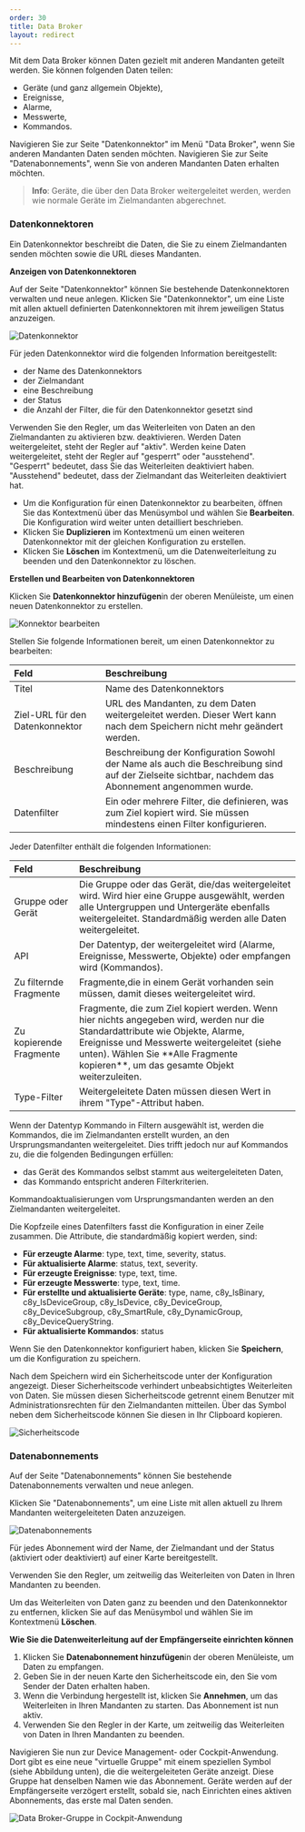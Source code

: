 ```yaml
---
order: 30
title: Data Broker
layout: redirect
---
```


Mit dem Data Broker können Daten gezielt mit anderen Mandanten geteilt werden. Sie können folgenden Daten teilen:

*   Geräte (und ganz allgemein Objekte),
*   Ereignisse,
*   Alarme,
*   Messwerte,
*   Kommandos.

Navigieren Sie zur Seite "Datenkonnektor" im Menü "Data Broker", wenn Sie anderen Mandanten Daten senden möchten. Navigieren Sie zur Seite "Datenabonnements", wenn Sie von anderen Mandanten Daten erhalten möchten.

> **Info**: Geräte, die über den Data Broker weitergeleitet werden, werden wie normale Geräte im Zielmandanten abgerechnet.

### <a name="data-broker-connectors"></a>Datenkonnektoren

Ein Datenkonnektor beschreibt die Daten, die Sie zu einem Zielmandanten senden möchten sowie die URL dieses Mandanten.

<a name="data-broker-connectors-list"></a>**Anzeigen von Datenkonnektoren**

Auf der Seite "Datenkonnektor" können Sie bestehende Datenkonnektoren verwalten und neue anlegen. Klicken Sie "Datenkonnektor", um eine Liste mit allen aktuell definierten Datenkonnektoren mit ihrem jeweiligen Status anzuzeigen.

![Datenkonnektor](/guides/images/benutzerhandbuch/ee-data-connector.PNG)

Für jeden Datenkonnektor wird die folgenden Information bereitgestellt:

*   der Name des Datenkonnektors
*   der Zielmandant
*   eine Beschreibung
*   der Status
*   die Anzahl der Filter, die für den Datenkonnektor gesetzt sind

Verwenden Sie den Regler, um das Weiterleiten von Daten an den Zielmandanten zu aktivieren bzw. deaktivieren. Werden Daten weitergeleitet, steht der Regler auf "aktiv". Werden keine Daten weitergeleitet, steht der Regler auf "gesperrt" oder "ausstehend". "Gesperrt" bedeutet, dass Sie das Weiterleiten deaktiviert haben. "Ausstehend" bedeutet, dass der Zielmandant das Weiterleiten deaktiviert hat.

*   Um die Konfiguration für einen Datenkonnektor zu bearbeiten, öffnen Sie das Kontextmenü über das Menüsymbol und wählen Sie **Bearbeiten**. Die Konfiguration wird weiter unten detailliert beschrieben.
*   Klicken Sie **Duplizieren** im Kontextmenü um einen weiteren Datenkonnektor mit der gleichen Konfiguration zu erstellen.
*   Klicken Sie **Löschen** im Kontextmenü, um die Datenweiterleitung zu beenden und den Datenkonnektor zu löschen.

<a name="data-broker-connector-edit"></a>**Erstellen und Bearbeiten von Datenkonnektoren**

Klicken Sie **Datenkonnektor hinzufügen**in der oberen Menüleiste, um einen neuen Datenkonnektor zu erstellen.

![Konnektor bearbeiten](/guides/images/benutzerhandbuch/ee-data-connector-add.PNG)

Stellen Sie folgende Informationen bereit, um einen Datenkonnektor zu bearbeiten:

<table>

<thead>

<tr>

<th style="text-align: left">Feld</th>

<th style="text-align: left">Beschreibung</th>

</tr>

</thead>

<tbody>

<tr>

<td style="text-align: left">Titel</td>

<td style="text-align: left">Name des Datenkonnektors</td>

</tr>

<tr>

<td style="text-align: left">Ziel-URL für den Datenkonnektor</td>

<td style="text-align: left">URL des Mandanten, zu dem Daten weitergeleitet werden. Dieser Wert kann nach dem Speichern nicht mehr geändert werden.</td>

</tr>

<tr>

<td style="text-align: left">Beschreibung</td>

<td style="text-align: left">Beschreibung der Konfiguration Sowohl der Name als auch die Beschreibung sind auf der Zielseite sichtbar, nachdem das Abonnement angenommen wurde.</td>

</tr>

<tr>

<td style="text-align: left">Datenfilter</td>

<td style="text-align: left">Ein oder mehrere Filter, die definieren, was zum Ziel kopiert wird. Sie müssen mindestens einen Filter konfigurieren.</td>

</tr>

</tbody>

</table>

Jeder Datenfilter enthält die folgenden Informationen:

<table>

<thead>

<tr>

<th style="text-align: left">Feld</th>

<th style="text-align: left">Beschreibung</th>

</tr>

</thead>

<tbody>

<tr>

<td style="text-align: left">Gruppe oder Gerät</td>

<td style="text-align: left">Die Gruppe oder das Gerät, die/das weitergeleitet wird. Wird hier eine Gruppe ausgewählt, werden alle Untergruppen und Untergeräte ebenfalls weitergeleitet. Standardmäßig werden alle Daten weitergeleitet.</td>

</tr>

<tr>

<td style="text-align: left">API</td>

<td style="text-align: left">Der Datentyp, der weitergeleitet wird (Alarme, Ereignisse, Messwerte, Objekte) oder empfangen wird (Kommandos).</td>

</tr>

<tr>

<td style="text-align: left">Zu filternde Fragmente</td>

<td style="text-align: left">Fragmente,die in einem Gerät vorhanden sein müssen, damit dieses weitergeleitet wird.</td>

</tr>

<tr>

<td style="text-align: left">Zu kopierende Fragmente</td>

<td style="text-align: left">Fragmente, die zum Ziel kopiert werden. Wenn hier nichts angegeben wird, werden nur die Standardattribute wie Objekte, Alarme, Ereignisse und Messwerte weitergeleitet (siehe unten). Wählen Sie **Alle Fragmente kopieren**, um das gesamte Objekt weiterzuleiten.</td>

</tr>

<tr>

<td style="text-align: left">Type-Filter</td>

<td style="text-align: left">Weitergeleitete Daten müssen diesen Wert in ihrem "Type"-Attribut haben.</td>

</tr>

</tbody>

</table>

Wenn der Datentyp Kommando in Filtern ausgewählt ist, werden die Kommandos, die im Zielmandanten erstellt wurden, an den Ursprungsmandanten weitergeleitet. Dies trifft jedoch nur auf Kommandos zu, die die folgenden Bedingungen erfüllen:

* das Gerät des Kommandos selbst stammt aus weitergeleiteten Daten,
* das Kommando entspricht anderen Filterkriterien.

Kommandoaktualisierungen vom Ursprungsmandanten werden an den Zielmandanten weitergeleitet.

Die Kopfzeile eines Datenfilters fasst die Konfiguration in einer Zeile zusammen. Die Attribute, die standardmäßig kopiert werden, sind:

*   **Für erzeugte Alarme**: type, text, time, severity, status.
*   **Für aktualisierte Alarme**: status, text, severity.
*   **Für erzeugte Ereignisse**: type, text, time.
*   **Für erzeugte Messwerte**: type, text, time.
*   **Für erstellte und aktualisierte Geräte**: type, name, c8y&#95;IsBinary, c8y&#95;IsDeviceGroup, c8y&#95;IsDevice, c8y&#95;DeviceGroup, c8y&#95;DeviceSubgroup, c8y&#95;SmartRule, c8y&#95;DynamicGroup, c8y&#95;DeviceQueryString.
*   **Für aktualisierte Kommandos**: status

Wenn Sie den Datenkonnektor konfiguriert haben, klicken Sie **Speichern**, um die Konfiguration zu speichern.

Nach dem Speichern wird ein Sicherheitscode unter der Konfiguration angezeigt. Dieser Sicherheitscode verhindert unbeabsichtigtes Weiterleiten von Daten. Sie müssen diesen Sicherheitscode getrennt einem Benutzer mit Administrationsrechten für den Zielmandanten mitteilen. Über das Symbol neben dem Sicherheitscode können Sie diesen in Ihr Clipboard kopieren.

![Sicherheitscode](/guides/images/users-guide/securitycode.png)

### <a name="data-broker-subscriptions"></a>Datenabonnements

Auf der Seite "Datenabonnements" können Sie bestehende Datenabonnements verwalten und neue anlegen.

Klicken Sie "Datenabonnements", um eine Liste mit allen aktuell zu Ihrem Mandanten weitergeleiteten Daten anzuzeigen.

![Datenabonnements](/guides/images/benutzerhandbuch/ee-data-subscription.png)

Für jedes Abonnement wird der Name, der Zielmandant und der Status (aktiviert oder deaktiviert) auf einer Karte bereitgestellt.

Verwenden Sie den Regler, um zeitweilig das Weiterleiten von Daten in Ihren Mandanten zu beenden.

Um das Weiterleiten von Daten ganz zu beenden und den Datenkonnektor zu entfernen, klicken Sie auf das Menüsymbol und wählen Sie im Kontextmenü **Löschen**.

**Wie Sie die Datenweiterleitung auf der Empfängerseite einrichten können**

1.  Klicken Sie **Datenabonnement hinzufügen**in der oberen Menüleiste, um Daten zu empfangen.
2.  Geben Sie in der neuen Karte den Sicherheitscode ein, den Sie vom Sender der Daten erhalten haben.
3.  Wenn die Verbindung hergestellt ist, klicken Sie **Annehmen**, um das Weiterleiten in Ihren Mandanten zu starten. Das Abonnement ist nun aktiv.
4.  Verwenden Sie den Regler in der Karte, um zeitweilig das Weiterleiten von Daten in Ihren Mandanten zu beenden.

Navigieren Sie nun zur Device Management- oder Cockpit-Anwendung. Dort gibt es eine neue "virtuelle Gruppe" mit einem speziellen Symbol (siehe Abbildung unten), die die weitergeleiteten Geräte anzeigt. Diese Gruppe hat denselben Namen wie das Abonnement. Geräte werden auf der Empfängerseite verzögert erstellt, sobald sie, nach Einrichten eines aktiven Abonnements, das erste mal Daten senden.

![Data Broker-Gruppe in Cockpit-Anwendung](/guides/images/benutzerhandbuch/ee-data-broker-group.PNG)